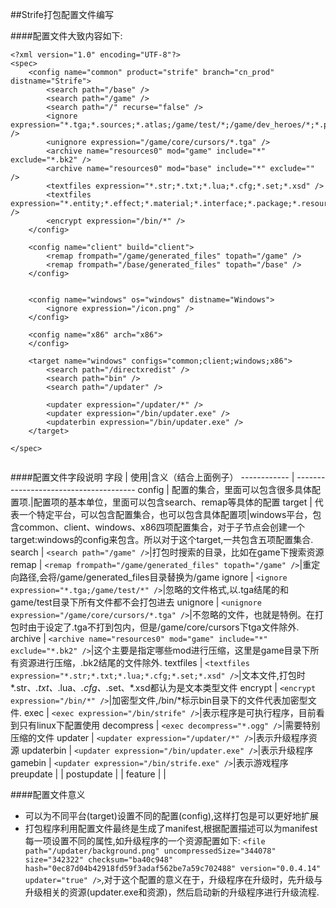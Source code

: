 ##Strife打包配置文件编写

####配置文件大致内容如下:
```
<?xml version="1.0" encoding="UTF-8"?>
<spec>
	<config name="common" product="strife" branch="cn_prod" distname="Strife">
		<search path="/base" />
		<search path="/game" />
		<search path="/" recurse="false" />
		<ignore expression="*.tga;*.sources;*.atlas;/game/test/*;/game/dev_heroes/*;*.pdb;*.wav" />
		<unignore expression="/game/core/cursors/*.tga" />
		<archive name="resources0" mod="game" include="*" exclude="*.bk2" />
		<archive name="resources0" mod="base" include="*" exclude="" />
		<textfiles expression="*.str;*.txt;*.lua;*.cfg;*.set;*.xsd" />
		<textfiles expression="*.entity;*.effect;*.material;*.interface;*.package;*.resources;*.bot" />
		<encrypt expression="/bin/*" />
	</config>

	<config name="client" build="client">
		<remap frompath="/game/generated_files" topath="/game" />
		<remap frompath="/base/generated_files" topath="/base" />
	</config>
	
	
	<config name="windows" os="windows" distname="Windows">
		<ignore expression="/icon.png" />
	</config>
	
	<config name="x86" arch="x86">
	</config>
	
	<target name="windows" configs="common;client;windows;x86">
		<search path="/directxredist" />
		<search path="bin" />
		<search path="/updater" />
		
		<updater expression="/updater/*" />
		<updater expression="/bin/updater.exe" />
		<updaterbin expression="/bin/updater.exe" />
	</target>
	
</spec>


```

####配置文件字段说明
字段         | 使用|含义（结合上面例子）
------------ | --------------------------------------
config  	 | 配置的集合，里面可以包含很多具体配置项.|配置项的基本单位，里面可以包含search、remap等具体的配置
target 		 | 代表一个特定平台，可以包含配置集合，也可以包含具体配置项|windows平台，包含common、client、windows、x86四项配置集合，对于子节点会创建一个target:windows的config来包含。所以对于这个target,一共包含五项配置集合.
search 		 | ```<search path="/game" />```|打包时搜索的目录，比如在game下搜索资源 
remap 		 | ```<remap frompath="/game/generated_files" topath="/game" />```|重定向路径,会将/game/generated_files目录替换为/game
ignore 		 | ```<ignore expression="*.tga;/game/test/*" />```|忽略的文件格式,以.tga结尾的和game/test目录下所有文件都不会打包进去
unignore	 | ```<unignore expression="/game/core/cursors/*.tga" />```|不忽略的文件，也就是特例。在打包时由于设定了.tga不打到包内，但是/game/core/cursors下tga文件除外.
archive 	 | ```<archive name="resources0" mod="game" include="*" exclude="*.bk2" />```|这个主要是指定哪些mod进行压缩，这里是game目录下所有资源进行压缩，.bk2结尾的文件除外.
textfiles    | ```<textfiles expression="*.str;*.txt;*.lua;*.cfg;*.set;*.xsd" />```|文本文件,打包时*.str、*.txt、*.lua、*.cfg、*.set、*.xsd都认为是文本类型文件
encrypt      | ```<encrypt expression="/bin/*" />```|加密型文件,/bin/*标示bin目录下的文件代表加密型文件.
exec 	     | ```<exec expression="/bin/strife" />```|表示程序是可执行程序，目前看到只有linux下配置使用
decompress   | ```<exec decompress="*.ogg" />```|需要特别压缩的文件
updater      | ```<updater expression="/updater/*" />```|表示升级程序资源
updaterbin   | ```<updater expression="/bin/updater.exe" />```|表示升级程序
gamebin      | ```<updater expression="/bin/strife.exe" />```|表示游戏程序
preupdate    |  |
postupdate   |  |
feature      |  |

####配置文件意义
- 可以为不同平台(target)设置不同的配置(config),这样打包是可以更好地扩展
- 打包程序利用配置文件最终是生成了manifest,根据配置描述可以为manifest每一项设置不同的属性,如升级程序的一个资源配置如下:
```<file path="/updater/background.png" uncompressedSize="344078" size="342322" checksum="ba40c948" hash="0ec87d04b42918fd59f3adaf562be7a59c702488" version="0.0.4.14" updater="true" />```,对于这个配置的意义在于，升级程序在升级时，先升级与升级相关的资源(updater.exe和资源)，然后启动新的升级程序进行升级流程.